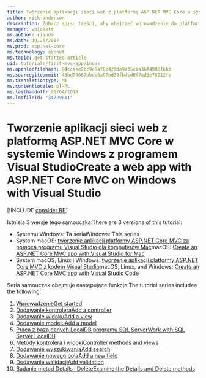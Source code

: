 ```yaml
---
title: Tworzenie aplikacji sieci web z platformą ASP.NET MVC Core w systemie Windows z programem Visual Studio
author: rick-anderson
description: Zobacz spisu treści, aby obejrzeć wprowadzenie do platformy ASP.NET Core MVC za pomocą programu Visual Studio w systemie Windows.
manager: wpickett
ms.author: riande
ms.date: 10/26/2017
ms.prod: asp.net-core
ms.technology: aspnet
ms.topic: get-started-article
uid: tutorials/first-mvc-app/index
ms.openlocfilehash: 84ccaee9bc9e6af0b420de9a35caa36f49d8f6bb
ms.sourcegitcommit: 43bd79667bbdc8a07bd39fb4cd6f7ad3e70212fb
ms.translationtype: MT
ms.contentlocale: pl-PL
ms.lasthandoff: 06/04/2018
ms.locfileid: "34729811"
---
```

# <a name="create-a-web-app-with-aspnet-core-mvc-on-windows-with-visual-studio"></a><span data-ttu-id="3a734-103">Tworzenie aplikacji sieci web z platformą ASP.NET MVC Core w systemie Windows z programem Visual Studio</span><span class="sxs-lookup"><span data-stu-id="3a734-103">Create a web app with ASP.NET Core MVC on Windows with Visual Studio</span></span>

[!INCLUDE [consider RP](~/includes/razor.md)]

<span data-ttu-id="3a734-104">Istnieją 3 wersje tego samouczka:</span><span class="sxs-lookup"><span data-stu-id="3a734-104">There are 3 versions of this tutorial:</span></span>

* <span data-ttu-id="3a734-105">Systemu Windows: Ta seria</span><span class="sxs-lookup"><span data-stu-id="3a734-105">Windows: This series</span></span>
* <span data-ttu-id="3a734-106">System macOS: [tworzenie aplikacji platformy ASP.NET Core MVC za pomocą programu Visual Studio dla komputerów Mac](xref:tutorials/first-mvc-app-mac/start-mvc)</span><span class="sxs-lookup"><span data-stu-id="3a734-106">macOS: [Create an ASP.NET Core MVC app with Visual Studio for Mac](xref:tutorials/first-mvc-app-mac/start-mvc)</span></span>
* <span data-ttu-id="3a734-107">System macOS, Linux i Windows: [tworzenie aplikacji platformy ASP.NET Core MVC z kodem Visual Studio](xref:tutorials/first-mvc-app-xplat/start-mvc)</span><span class="sxs-lookup"><span data-stu-id="3a734-107">macOS, Linux, and Windows: [Create an ASP.NET Core MVC app with Visual Studio Code](xref:tutorials/first-mvc-app-xplat/start-mvc)</span></span>

<span data-ttu-id="3a734-108">Seria samouczek obejmuje następujące funkcje:</span><span class="sxs-lookup"><span data-stu-id="3a734-108">The tutorial series includes the following:</span></span>

1. [<span data-ttu-id="3a734-109">Wprowadzenie</span><span class="sxs-lookup"><span data-stu-id="3a734-109">Get started</span></span>](start-mvc.md)
1. [<span data-ttu-id="3a734-110">Dodawanie kontrolera</span><span class="sxs-lookup"><span data-stu-id="3a734-110">Add a controller</span></span>](adding-controller.md)
1. [<span data-ttu-id="3a734-111">Dodawanie widoku</span><span class="sxs-lookup"><span data-stu-id="3a734-111">Add a view</span></span>](adding-view.md)
1. [<span data-ttu-id="3a734-112">Dodawanie modelu</span><span class="sxs-lookup"><span data-stu-id="3a734-112">Add a model</span></span>](adding-model.md)
1. [<span data-ttu-id="3a734-113">Praca z bazą danych LocalDB programu SQL Server</span><span class="sxs-lookup"><span data-stu-id="3a734-113">Work with SQL Server LocalDB</span></span>](working-with-sql.md)
1. [<span data-ttu-id="3a734-114">Metody kontrolera i widoki</span><span class="sxs-lookup"><span data-stu-id="3a734-114">Controller methods and views</span></span>](controller-methods-views.md)
1. [<span data-ttu-id="3a734-115">Dodawanie wyszukiwania</span><span class="sxs-lookup"><span data-stu-id="3a734-115">Add search</span></span>](search.md)
1. [<span data-ttu-id="3a734-116">Dodawanie nowego pola</span><span class="sxs-lookup"><span data-stu-id="3a734-116">Add a new field</span></span>](new-field.md)
1. [<span data-ttu-id="3a734-117">Dodawanie walidacji</span><span class="sxs-lookup"><span data-stu-id="3a734-117">Add validation</span></span>](validation.md)
1. [<span data-ttu-id="3a734-118">Badanie metod Details i Delete</span><span class="sxs-lookup"><span data-stu-id="3a734-118">Examine the Details and Delete methods</span></span>](details.md)